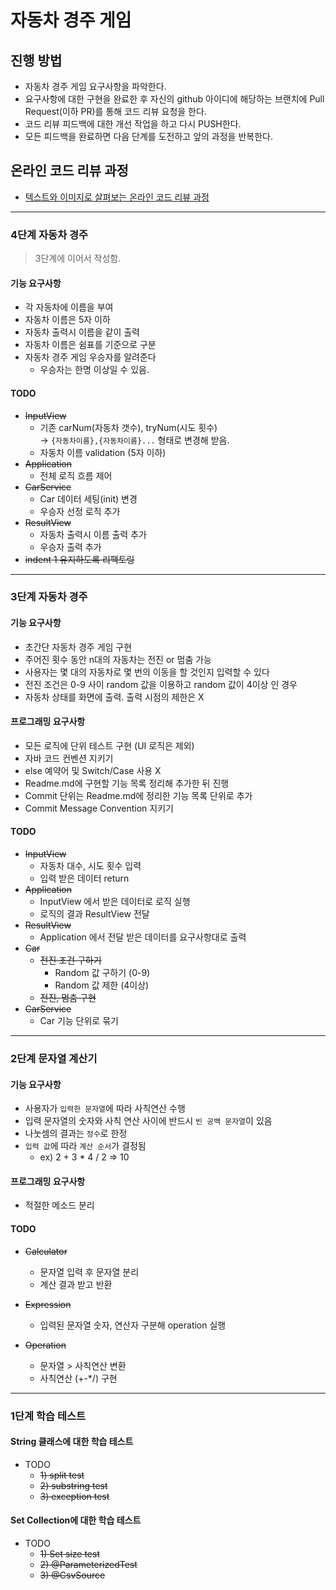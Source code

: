 # 자동차 경주 게임
## 진행 방법
* 자동차 경주 게임 요구사항을 파악한다.
* 요구사항에 대한 구현을 완료한 후 자신의 github 아이디에 해당하는 브랜치에 Pull Request(이하 PR)를 통해 코드 리뷰 요청을 한다.
* 코드 리뷰 피드백에 대한 개선 작업을 하고 다시 PUSH한다.
* 모든 피드백을 완료하면 다음 단계를 도전하고 앞의 과정을 반복한다.

## 온라인 코드 리뷰 과정
* [텍스트와 이미지로 살펴보는 온라인 코드 리뷰 과정](https://github.com/next-step/nextstep-docs/tree/master/codereview)

---
### 4단계 자동차 경주 
> 3단계에 이어서 작성함.

#### 기능 요구사항
- 각 자동차에 이름을 부여
- 자동차 이름은 5자 이하
- 자동차 출력시 이름을 같이 출력
- 자동차 이름은 쉼표를 기준으로 구분
- 자동차 경주 게임 우승자를 알려준다
  - 우승자는 한명 이상일 수 있음.

#### TODO
- ~~InputView~~
  - 기존 carNum(자동차 갯수), tryNum(시도 횟수) \
    -> `{자동차이름},{자동차이름}...` 형태로 변경해 받음.
  - 자동차 이름 validation (5자 이하)
- ~~Application~~
  - 전체 로직 흐름 제어
- ~~CarService~~
  - Car 데이터 세팅(init) 변경
  - 우승자 선정 로직 추가 
- ~~ResultView~~
  - 자동차 출력시 이름 출력 추가 
  - 우승자 출력 추가
- ~~indent 1 유지하도록 리팩토링~~ 
---

### 3단계 자동차 경주 
#### 기능 요구사항
- 초간단 자동차 경주 게임 구현
- 주어진 횟수 동안 n대의 자동차는 전진 or 멈춤 가능
- 사용자는 몇 대의 자동차로 몇 번의 이동을 할 것인지 입력할 수 있다
- 전진 조건은 0-9 사이 random 값을 이용하고 random 값이 4이상 인 경우
- 자동차 상태를 화면에 출력. 출력 시점의 제한은 X

#### 프로그래밍 요구사항
- 모든 로직에 단위 테스트 구현 (UI 로직은 제외)
- 자바 코드 컨벤션 지키기
- else 예약어 및 Switch/Case 사용 X 
- Readme.md에 구현할 기능 목록 정리해 추가한 뒤 진행
- Commit 단위는 Readme.md에 정리한 기능 목록 단위로 추가 
- Commit Message Convention 지키기 

#### TODO
- ~~InputView~~
  - 자동차 대수, 시도 횟수 입력 
  - 입력 받은 데이터 return 
- ~~Application~~
  - InputView 에서 받은 데이터로 로직 실행
  - 로직의 결과 ResultView 전달
- ~~ResultView~~
  - Application 에서 전달 받은 데이터를 요구사항대로 출력
- ~~Car~~
  - ~~전진 조건 구하기~~
    - Random 값 구하기 (0-9)
    - Random 값 제한 (4이상)
  - ~~전진, 멈춤 구현~~
- ~~CarService~~
  - Car 기능 단위로 묶기 

---

### 2단계 문자열 계산기
#### 기능 요구사항
- 사용자가 `입력한 문자열`에 따라 사칙연산 수행
- 입력 문자열의 숫자와 사칙 연산 사이에 반드시 `빈 공백 문자열`이 있음
- 나눗셈의 결과는 `정수`로 한정
- `입력 값`에 따라 `계산 순서`가 결정됨
  - ex) 2 + 3 * 4 / 2 => 10

#### 프로그래밍 요구사항
- 적절한 메소드 분리

#### TODO
- ~~Calculator~~ 
  - 문자열 입력 후 문자열 분리
  - 계산 결과 받고 반환

- ~~Expression~~
  - 입력된 문자열 숫자, 연산자 구분해 operation 실행
  
- ~~Operation~~  
  - 문자열 > 사칙연산 변환
  - 사칙연산 (+-*/) 구현

---

### 1단계 학습 테스트
#### String 클래스에 대한 학습 테스트 
- TODO
  - ~~1) split test~~
  - ~~2) substring test~~
  - ~~3) exception test~~
    
#### Set Collection에 대한 학습 테스트
- TODO
    - ~~1) Set size test~~
    - ~~2) @ParameterizedTest~~
    - ~~3) @CsvSource~~